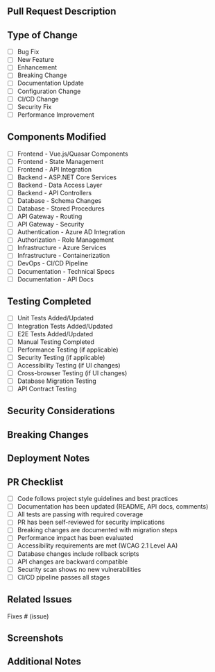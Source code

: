 ## Pull Request Description
<!--
Please provide a detailed description of the changes in this PR, including:
- What problem does it solve?
- Why is this change needed?
- How does it address the requirements?
-->

## Type of Change
<!-- Check all that apply -->
- [ ] Bug Fix
- [ ] New Feature
- [ ] Enhancement
- [ ] Breaking Change
- [ ] Documentation Update
- [ ] Configuration Change
- [ ] CI/CD Change
- [ ] Security Fix
- [ ] Performance Improvement

## Components Modified
<!-- Check all components that are modified by this PR -->
- [ ] Frontend - Vue.js/Quasar Components
- [ ] Frontend - State Management
- [ ] Frontend - API Integration
- [ ] Backend - ASP.NET Core Services
- [ ] Backend - Data Access Layer
- [ ] Backend - API Controllers
- [ ] Database - Schema Changes
- [ ] Database - Stored Procedures
- [ ] API Gateway - Routing
- [ ] API Gateway - Security
- [ ] Authentication - Azure AD Integration
- [ ] Authorization - Role Management
- [ ] Infrastructure - Azure Services
- [ ] Infrastructure - Containerization
- [ ] DevOps - CI/CD Pipeline
- [ ] Documentation - Technical Specs
- [ ] Documentation - API Docs

## Testing Completed
<!-- Check all testing activities completed -->
- [ ] Unit Tests Added/Updated
- [ ] Integration Tests Added/Updated
- [ ] E2E Tests Added/Updated
- [ ] Manual Testing Completed
- [ ] Performance Testing (if applicable)
- [ ] Security Testing (if applicable)
- [ ] Accessibility Testing (if UI changes)
- [ ] Cross-browser Testing (if UI changes)
- [ ] Database Migration Testing
- [ ] API Contract Testing

## Security Considerations
<!--
Detail security implications of these changes:
- Authentication/Authorization impacts
- Data protection considerations
- Input validation changes
- Audit logging modifications
- Compliance requirements
- Security testing results
-->

## Breaking Changes
<!--
If applicable, list:
- Breaking changes introduced
- Required migration steps
- Affected components/services
- Backward compatibility notes
-->

## Deployment Notes
<!--
Provide detailed deployment requirements:
- Configuration changes needed
- Environment variables to be updated
- Database migration scripts
- Deployment order dependencies
- Rollback procedures
- Infrastructure changes
-->

## PR Checklist
<!-- Verify all requirements are met -->
- [ ] Code follows project style guidelines and best practices
- [ ] Documentation has been updated (README, API docs, comments)
- [ ] All tests are passing with required coverage
- [ ] PR has been self-reviewed for security implications
- [ ] Breaking changes are documented with migration steps
- [ ] Performance impact has been evaluated
- [ ] Accessibility requirements are met (WCAG 2.1 Level AA)
- [ ] Database changes include rollback scripts
- [ ] API changes are backward compatible
- [ ] Security scan shows no new vulnerabilities
- [ ] CI/CD pipeline passes all stages

## Related Issues
<!-- List related issues/tickets -->
Fixes # (issue)

## Screenshots
<!-- If applicable, add screenshots to help explain your changes -->

## Additional Notes
<!-- Any additional information that reviewers should know -->

<!-- 
Reviewer Guidelines:
1. Verify security implications
2. Check for breaking changes
3. Validate test coverage
4. Review documentation updates
5. Confirm deployment requirements
-->
